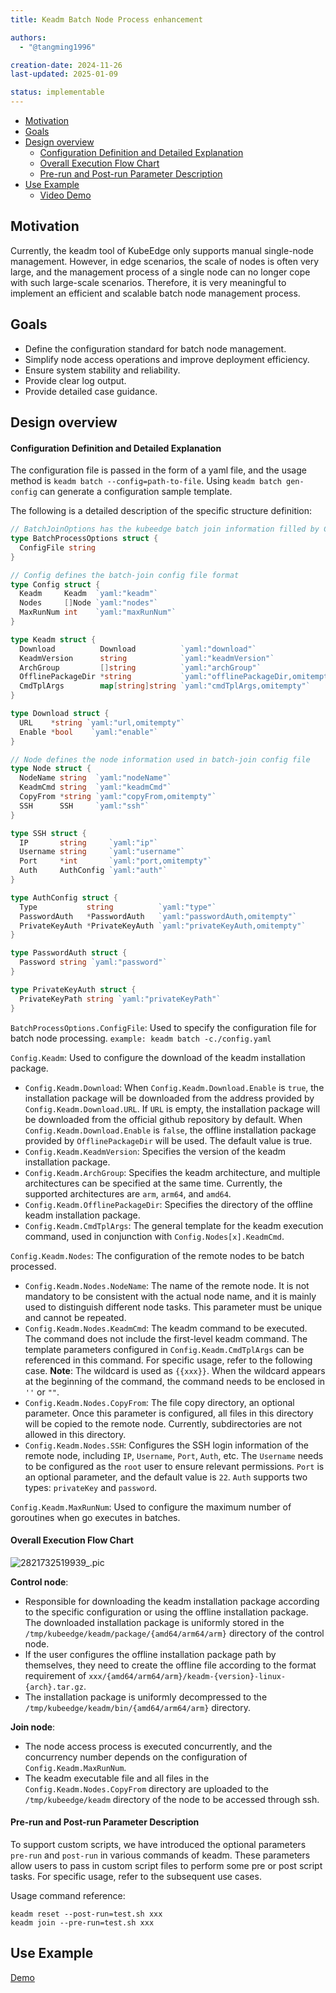 ```yaml
---
title: Keadm Batch Node Process enhancement

authors:
  - "@tangming1996"

creation-date: 2024-11-26
last-updated: 2025-01-09

status: implementable
---
```


- [Motivation](#motivation)
- [Goals](#goals)
- [Design overview](#design-overview)
    - [Configuration Definition and Detailed Explanation](#configuration-definition-and-detailed-explanation)
    - [Overall Execution Flow Chart](#overall-execution-flow-chart)
    - [Pre-run and Post-run Parameter Description](#pre-run-and-post-run-parameter-description)
- [Use Example](#use-example)
    - [Video Demo](#video-demo)

## Motivation

Currently, the keadm tool of KubeEdge only supports manual single-node management. However, in edge scenarios, the scale of nodes is often very large, and the management process of a single node can no longer cope with such large-scale scenarios. Therefore, it is very meaningful to implement an efficient and scalable batch node management process.

## Goals

- Define the configuration standard for batch node management.
- Simplify node access operations and improve deployment efficiency.
- Ensure system stability and reliability.
- Provide clear log output.
- Provide detailed case guidance.

## Design overview

#### Configuration Definition and Detailed Explanation

The configuration file is passed in the form of a yaml file, and the usage method is `keadm batch --config=path-to-file`. Using `keadm batch gen-config` can generate a configuration sample template.

The following is a detailed description of the specific structure definition:

```go
// BatchJoinOptions has the kubeedge batch join information filled by CLI
type BatchProcessOptions struct {
  ConfigFile string
}

// Config defines the batch-join config file format
type Config struct {
  Keadm     Keadm  `yaml:"keadm"`
  Nodes     []Node `yaml:"nodes"`
  MaxRunNum int    `yaml:"maxRunNum"`
}

type Keadm struct {
  Download          Download          `yaml:"download"`
  KeadmVersion      string            `yaml:"keadmVersion"`
  ArchGroup         []string          `yaml:"archGroup"`
  OfflinePackageDir *string           `yaml:"offlinePackageDir,omitempty"`
  CmdTplArgs        map[string]string `yaml:"cmdTplArgs,omitempty"`
}

type Download struct {
  URL    *string `yaml:"url,omitempty"`
  Enable *bool    `yaml:"enable"`
}

// Node defines the node information used in batch-join config file
type Node struct {
  NodeName string  `yaml:"nodeName"`
  KeadmCmd string  `yaml:"keadmCmd"`
  CopyFrom *string `yaml:"copyFrom,omitempty"`
  SSH      SSH     `yaml:"ssh"`
}

type SSH struct {
  IP       string     `yaml:"ip"`
  Username string     `yaml:"username"`
  Port     *int       `yaml:"port,omitempty"`
  Auth     AuthConfig `yaml:"auth"`
}

type AuthConfig struct {
  Type           string          `yaml:"type"`
  PasswordAuth   *PasswordAuth   `yaml:"passwordAuth,omitempty"`
  PrivateKeyAuth *PrivateKeyAuth `yaml:"privateKeyAuth,omitempty"`
}

type PasswordAuth struct {
  Password string `yaml:"password"`
}

type PrivateKeyAuth struct {
  PrivateKeyPath string `yaml:"privateKeyPath"`
}
```

`BatchProcessOptions.ConfigFile`: Used to specify the configuration file for batch node processing. `example: keadm batch -c./config.yaml`

`Config.Keadm`: Used to configure the download of the keadm installation package.

- `Config.Keadm.Download`: When `Config.Keadm.Download.Enable` is `true`, the installation package will be downloaded from the address provided by `Config.Keadm.Download.URL`. If `URL` is empty, the installation package will be downloaded from the official github repository by default. When `Config.Keadm.Download.Enable` is `false`, the offline installation package provided by `OfflinePackageDir` will be used. The default value is true.
- `Config.Keadm.KeadmVersion`: Specifies the version of the keadm installation package.
- `Config.Keadm.ArchGroup`: Specifies the keadm architecture, and multiple architectures can be specified at the same time. Currently, the supported architectures are `arm`, `arm64`, and `amd64`.
- `Config.Keadm.OfflinePackageDir`: Specifies the directory of the offline keadm installation package.
- `Config.Keadm.CmdTplArgs`: The general template for the keadm execution command, used in conjunction with `Config.Nodes[x].KeadmCmd`.

`Config.Keadm.Nodes`: The configuration of the remote nodes to be batch processed.

- `Config.Keadm.Nodes.NodeName`: The name of the remote node. It is not mandatory to be consistent with the actual node name, and it is mainly used to distinguish different node tasks. This parameter must be unique and cannot be repeated.
- `Config.Keadm.Nodes.KeadmCmd`: The keadm command to be executed. The command does not include the first-level keadm command. The template parameters configured in `Config.Keadm.CmdTplArgs` can be referenced in this command. For specific usage, refer to the following case.
  **Note**: The wildcard is used as `{{xxx}}`. When the wildcard appears at the beginning of the command, the command needs to be enclosed in `''` or `""`.
- `Config.Keadm.Nodes.CopyFrom`: The file copy directory, an optional parameter. Once this parameter is configured, all files in this directory will be copied to the remote node. Currently, subdirectories are not allowed in this directory.
- `Config.Keadm.Nodes.SSH`: Configures the SSH login information of the remote node, including `IP`, `Username`, `Port`, `Auth`, etc. The `Username` needs to be configured as the `root` user to ensure relevant permissions. `Port` is an optional parameter, and the default value is `22`. `Auth` supports two types: `privateKey` and `password`.

`Config.Keadm.MaxRunNum`: Used to configure the maximum number of goroutines when go executes in batches.

#### Overall Execution Flow Chart

![2821732519939_.pic](../../images/batch-node-process/batch-node-process-flow-diagram.png)

**Control node**:

- Responsible for downloading the keadm installation package according to the specific configuration or using the offline installation package. The downloaded installation package is uniformly stored in the `/tmp/kubeedge/keadm/package/{amd64/arm64/arm}` directory of the control node.
- If the user configures the offline installation package path by themselves, they need to create the offline file according to the format requirement of `xxx/{amd64/arm64/arm}/keadm-{version}-linux-{arch}.tar.gz`.
- The installation package is uniformly decompressed to the `/tmp/kubeedge/keadm/bin/{amd64/arm64/arm}` directory.

**Join node**:

- The node access process is executed concurrently, and the concurrency number depends on the configuration of `Config.Keadm.MaxRunNum`.
- The keadm executable file and all files in the `Config.Keadm.Nodes.CopyFrom` directory are uploaded to the `/tmp/kubeedge/keadm` directory of the node to be accessed through ssh.

#### Pre-run and Post-run Parameter Description

To support custom scripts, we have introduced the optional parameters `pre-run` and `post-run` in various commands of keadm. These parameters allow users to pass in custom script files to perform some pre or post script tasks. For specific usage, refer to the subsequent use cases.

Usage command reference:
```shell
keadm reset --post-run=test.sh xxx
keadm join --pre-run=test.sh xxx
```

## Use Example
  [Demo](https://github.com/kubeedge/website/blob/0fa121e858e51df8d5918ea523072e9048e82af5/docs/advanced/batch-node.md)